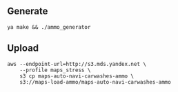 ## Generate

```
ya make && ./ammo_generator
```

## Upload

```
aws --endpoint-url=http://s3.mds.yandex.net \
    --profile maps_stress \
    s3 cp maps-auto-navi-carwashes-ammo \
    s3://maps-load-ammo/maps-auto-navi-carwashes-ammo
```
